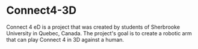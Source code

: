 # Connect4-3D
Connect 4 eD is a project that was created by students of Sherbrooke University in Quebec, Canada. The project's goal is to create a robotic arm that can play Connect 4 in 3D against a human.
